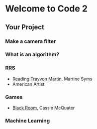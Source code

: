 Welcome to Code 2
=================

Your Project
------------

### Make a camera filter

### What is an algorithm?

### RRS
- [Reading Trayvon Martin](https://www.newmuseum.org/exhibitions/view/reading-trayvon-martin-by-martine-syms), Martine Syms
- American Artist

### Games

- [Black Room](https://rhizome.org/editorial/2019/oct/29/cassie-mcquaters-black-room/), Cassie McQuater

### Machine Learning



